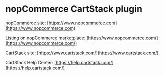 ﻿nopCommerce CartStack plugin
===========

nopCommerce site: [https://www.nopcommerce.com](https://www.nopcommerce.com)

Listing on nopCommerce marketplace: [https://www.nopcommerce.com/](https://www.nopcommerce.com/)

CartStack site: [https://www.cartstack.com/](https://www.cartstack.com/)

CartStack Help Center: [https://help.cartstack.com/](https://help.cartstack.com/)
